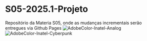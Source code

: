 # S05-2025.1-Projeto
Repositório da Materia S05, onde as mudanças incrementais serão entregues via Github Pages
![AdobeColor-Inatel-Analog](https://github.com/user-attachments/assets/27e82725-cb80-465f-8db9-e5d249e5c3f0)
![AdobeColor-Inatel-Cyberpunk](https://github.com/user-attachments/assets/1b59ca5b-3835-4b6b-9f80-35767b2ea239)
